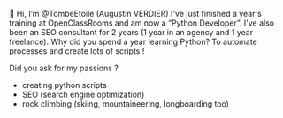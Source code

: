 👋 Hi, I’m @TombeEtoile (Augustin VERDIER)
I've just finished a year's training at OpenClassRooms and am now a “Python Developer”.
I've also been an SEO consultant for 2 years (1 year in an agency and 1 year freelance).
Why did you spend a year learning Python? To automate processes and create lots of scripts !

Did you ask for my passions ? 
- creating python scripts
- SEO (search engine optimization)
- rock climbing (skiing, mountaineering, longboarding too) 
